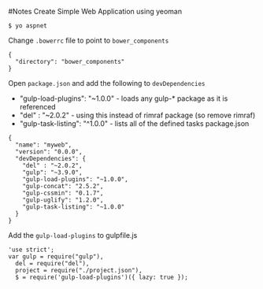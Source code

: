 #Notes
Create Simple Web Application using yeoman
```
$ yo aspnet
```
Change `.bowerrc` file to point to `bower_components`
```
{
  "directory": "bower_components"
}
```
Open `package.json` and add the following to `devDependencies`

* "gulp-load-plugins": "~1.0.0" - loads any gulp-* package as it is referenced
* "del" : "~2.0.2" - using this instead of rimraf package (so remove rimraf)
* "gulp-task-listing": "^1.0.0" - lists all of the defined tasks
package.json
```
{
  "name": "myweb",
  "version": "0.0.0",
  "devDependencies": {
    "del" : "~2.0.2",
    "gulp": "~3.9.0",
    "gulp-load-plugins": "~1.0.0",
    "gulp-concat": "2.5.2",
    "gulp-cssmin": "0.1.7",
    "gulp-uglify": "1.2.0",
    "gulp-task-listing": "~1.0.0"
  }
}
```

Add the `gulp-load-plugins` to gulpfile.js
```
'use strict';
var gulp = require("gulp"),
  del = require("del"),
  project = require("./project.json"),
  $ = require('gulp-load-plugins')({ lazy: true });

```
